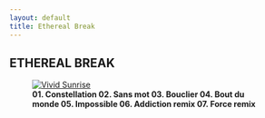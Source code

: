 ```yaml
---
layout: default
title: Ethereal Break
---
```


<section class="image-gallery">
  <h2 class="gallery-title">ETHEREAL BREAK</h2>
  <!-- <p class="gallery-description">A curated selection of recent pieces. Click an image to view it larger.</p> -->
  <div class="gallery-images">
    <figure>
      <a href="https://too.fm/ethereal-break" target="_blank">
        <img src="/images/ETHEREAL BREAK.png" alt="Vivid Sunrise">
      </a>
      <figcaption>
        <strong>01. Constellation
        02. Sans mot
        03. Bouclier
        04. Bout du monde
        05. Impossible
        06. Addiction remix
        07. Force remix</strong>
      </figcaption>
    </figure>
  </div>
</section>
